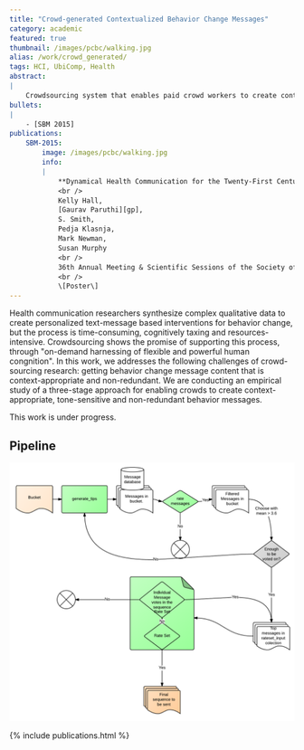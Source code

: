 ```yaml
---
title: "Crowd-generated Contextualized Behavior Change Messages"
category: academic
featured: true
thumbnail: /images/pcbc/walking.jpg
alias: /work/crowd_generated/
tags: HCI, UbiComp, Health
abstract:
|
    Crowdsourcing system that enables paid crowd workers to create context-appropriate behavior messages.
bullets:
|
    - [SBM 2015]
publications:
    SBM-2015:
        image: /images/pcbc/walking.jpg
        info:
        |
            **Dynamical Health Communication for the Twenty-First Century.**
            <br />
            Kelly Hall,
            [Gaurav Paruthi][gp],
            S. Smith,
            Pedja Klasnja,
            Mark Newman,
            Susan Murphy
            <br />
            36th Annual Meeting & Scientific Sessions of the Society of Behavioral Medicine, San Antonio, TX, 2015
            <br />
            \[Poster\]
---
```


Health communication researchers synthesize complex qualitative data to create personalized text-message based interventions for behavior change, but the process is time-consuming, cognitively taxing and resources-intensive.  Crowdsourcing shows the promise of supporting this process, through "on-demand  harnessing of flexible and powerful human congnition". In this work, we addresses the following challenges of crowd-sourcing research: getting behavior change message content that is context-appropriate and non-redundant. We are conducting an empirical study of a three-stage approach for enabling crowds to create context-appropriate, tone-sensitive and non-redundant behavior messages.

This work is under progress.

## Pipeline
<p><img width="640px" src="/images/pcbc/crowd_pipelne.png" alt="mobile"></p>

{% include publications.html %}

